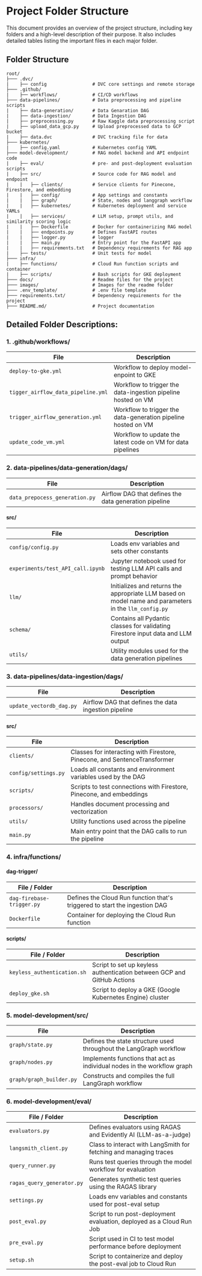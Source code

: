 # Project Folder Structure
This document provides an overview of the project structure, including key folders and a high-level description of their purpose. It also includes detailed tables listing the important files in each major folder.

## Folder Structure
```
root/
├─── .dvc/
|    ├── config                 # DVC core settings and remote storage
├─── .github/
|    ├── workflows/             # CI/CD workflows
├─── data-pipelines/            # Data preprocessing and pipeline scripts
|    ├── data-generation/       # Data Genaration DAG
|    ├── data-ingestion/        # Data Ingestion DAG
|    ├── preprocessing.py       # Raw Kaggle data preprocessing script
|    ├── upload_data_gcp.py     # Upload preprocessed data to GCP bucket
|    ├── data.dvc               # DVC tracking file for data
├─── kubernetes/
|    ├── config.yaml            # Kubernetes config YAML
├─── model-development/         # RAG model backend and API endpoint code
|    ├── eval/                  # pre- and post-deployment evaluation scripts
|    ├── src/                   # Source code for RAG model and endpoint
|    |   ├── clients/           # Service clients for Pinecone, Firestore, and embedding
|    |   ├── config/            # App settings and constants
|    |   ├── graph/             # State, nodes and langgraph workflow
|    |   ├── kubernetes/        # Kubernetes deployment and service YAMLs
|    |   ├── services/          # LLM setup, prompt utils, and similarity scoring logic
|    |   ├── Dockerfile         # Docker for containerizing RAG model
|    |   ├── endpoints.py       # Defines FastAPI routes
|    |   ├── logger.py          # logger
|    |   ├── main.py            # Entry point for the FastAPI app
|    |   ├── requirements.txt   # Dependency requirements for RAG app
|    ├── tests/                 # Unit tests for model
├─── infra/
|    ├── functions/             # Cloud Run function scripts and container
|    ├── scripts/               # Bash scripts for GKE deployment
├─── docs/                      # Readme files for the project
├─── images/                    # Images for the readme folder
├─── .env_template/             # .env file template
├─── requirements.txt/          # Dependency requirements for the project
├─── README.md/                 # Project documentation
```

## Detailed Folder Descriptions:

### 1. .github/workflows/

| File             | Description                                                                 |
|-----------------------|-----------------------------------------------------------------------------|
| `deploy-to-gke.yml`            | Workflow to deploy model-enpoint to GKE             |
| `tigger_airflow_data_pipeline.yml`            | Workflow to trigger the data-ingestion pipeline hosted on VM             |
| `trigger_airflow_generation.yml`            | Workflow to trigger the data-generation pipeline hosted on VM             |
| `update_code_vm.yml`            | Workflow to update the  latest code on VM for data pipelines             |


### 2. data-pipelines/data-generation/dags/

| File             | Description                                                                 |
|-----------------------|-----------------------------------------------------------------------------|
| `data_prepocess_generation.py`            | Airflow DAG that defines the data generation pipeline              |

#### src/

| File             | Description                                                                 |
|-----------------------|-----------------------------------------------------------------------------|
| `config/config.py`            | Loads env variables and sets other constants             |
| `experiments/test_API_call.ipynb`| Jupyter notebook used for testing LLM API calls and prompt behavior  |
| `llm/`                           | Initializes and returns the appropriate LLM based on model name and parameters in the `llm_config.py`   |
| `schema/`                        | Contains all Pydantic classes for validating Firestore input data and LLM output               |
| `utils/`                         | Utility modules used for the data generation pipelines                                  |


### 3. data-pipelines/data-ingestion/dags/

| File             | Description                                                                 |
|-----------------------|-----------------------------------------------------------------------------|
| `update_vectordb_dag.py`            | Airflow DAG that defines the data ingestion pipeline              |

#### src/

| File          | Description                                                                 |
|-------------------------|-----------------------------------------------------------------------------|
| `clients/`              | Classes for interacting with Firestore, Pinecone, and SentenceTransformer  |
| `config/settings.py`    | Loads all constants and environment variables used by the DAG              |
| `scripts/`              | Scripts to test connections with Firestore, Pinecone, and embeddings       |
| `processors/`           | Handles document processing and vectorization                              |
| `utils/`                | Utility functions used across the pipeline                                 |
| `main.py`               | Main entry point that the DAG calls to run the pipeline                    |


### 4. infra/functions/

#### dag-trigger/ 

| File / Folder             | Description                                                                 |
|---------------------------|-----------------------------------------------------------------------------|
| `dag-firebase-trigger.py` | Defines the Cloud Run function that's triggered to start the ingestion DAG |
| `Dockerfile`              | Container for deploying the Cloud Run function                       |

#### scripts/
| File / Folder              | Description                                                                 |
|----------------------------|-----------------------------------------------------------------------------|
| `keyless_authentication.sh`| Script to set up keyless authentication between GCP and GitHub Actions     |
| `deploy_gke.sh`            | Script to deploy a GKE (Google Kubernetes Engine) cluster    |



### 5. model-development/src/

| File         | Description                                                                 |
|-----------------------|-----------------------------------------------------------------------------|
| `graph/state.py`            | Defines the state structure used throughout the LangGraph workflow         |
| `graph/nodes.py`            | Implements functions that act as individual nodes in the workflow graph    |
| `graph/graph_builder.py`    | Constructs and compiles the full LangGraph workflow                        |


### 6. model-development/eval/


| File / Folder           | Description                                                                 |
|-------------------------|-----------------------------------------------------------------------------|
| `evaluators.py`         | Defines evaluators using RAGAS and Evidently AI (LLM-as-a-judge)           |
| `langsmith_client.py`   | Class to interact with LangSmith for fetching and managing traces          |
| `query_runner.py`       | Runs test queries through the model workflow for evaluation                |
| `ragas_query_generator.py` | Generates synthetic test queries using the RAGAS library                  |
| `settings.py`           | Loads env variables and constants used for post-eval setup                 |
| `post_eval.py`          | Script to run post-deployment evaluation, deployed as a Cloud Run Job      |
| `pre_eval.py`           | Script used in CI to test model performance before deployment              |
| `setup.sh`              | Script to containerize and deploy the post-eval job to Cloud Run           |

